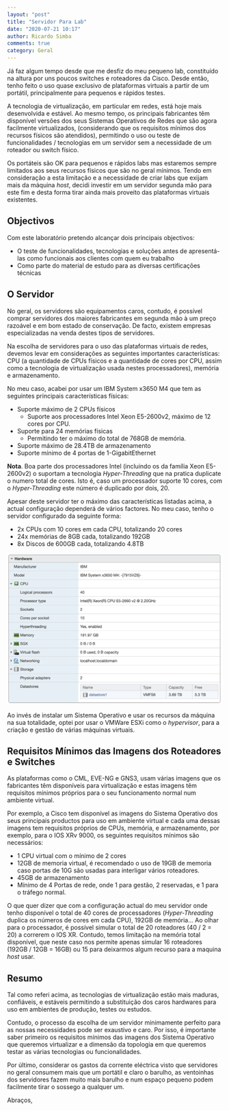 ```yaml
---
layout: "post"
title: "Servidor Para Lab"
date: "2020-07-21 10:17"
author: Ricardo Simba
comments: true
category: Geral
---
```

Já faz algum tempo desde que me desfiz do meu pequeno lab, constituído na altura por uns poucos switches e roteadores da Cisco. Desde então, tenho feito o uso quase exclusivo de plataformas virtuais a partir de um portátil, principalmente para pequenos e rápidos testes.

A tecnologia de virtualização, em particular em redes, está hoje mais desenvolvida e estável. Ao mesmo tempo, os principais fabricantes têm disponível versões dos seus Sistemas Operativos de Redes que são agora facilmente virtualizados, (considerando que os requisitos mínimos dos recursos físicos são atendidos), permitindo o uso ou teste de funcionalidades / tecnologias em um servidor sem a necessidade de um roteador ou switch físico.

Os portáteis são OK para pequenos e rápidos labs mas estaremos sempre limitados aos seus recursos físicos que são no geral mínimos. Tendo em consideração a esta limitação e a necessidade de criar labs que exijam mais da máquina *host*, decidi investir em um servidor segunda mão para este fim e desta forma tirar ainda mais proveito das plataformas virtuais existentes.

## Objectivos

Com este laboratório pretendo alcançar dois principais objectivos:
- O teste de funcionalidades, tecnologias e soluções antes de apresentá-las como funcionais aos clientes com quem eu trabalho
- Como parte do material de estudo para as diversas certificações técnicas

## O Servidor

No geral, os servidores são equipamentos caros, contudo, é possível comprar servidores dos maiores fabricantes em segunda mão à um preço razoável e em bom estado de conservação. De facto, existem empresas especializadas na venda destes tipos de servidores.

Na escolha de servidores para o uso das plataformas virtuais de redes, devemos levar em considerações as seguintes importantes características: CPU (a quantidade de CPUs físicos e a quantidade de cores por CPU, assim como a tecnologia de virtualização usada nestes processadores), memória e armazenamento.

No meu caso, acabei por usar um IBM System x3650 M4 que tem as seguintes principais características físicas:
- Suporte máximo de 2 CPUs físicos
	- Suporte aos processadores Intel Xeon E5-2600v2, máximo de 12 cores por CPU.
- Suporte para 24 memórias físicas
	- Permitindo ter o máximo do total de 768GB de memória.
- Suporte máximo de 28.4TB de armazenamento
- Suporte mínimo de 4 portas de 1-GigabitEthernet

**Nota**. Boa parte dos processadores Intel (incluindo os da família Xeon E5-2600v2) o suportam a tecnologia *Hyper-Threading* que na pratica duplicate o numero total de cores. Isto é, caso um processador suporte 10 cores, com o *Hyper-Threading* este número é duplicado por dois, 20.

Apesar deste servidor ter o máximo das características listadas acima, a actual configuração dependerá de vários factores. No meu caso, tenho o servidor configurado da seguinte forma:
- 2x CPUs com 10 cores em cada CPU, totalizando 20 cores
- 24x memórias de 8GB cada, totalizando 192GB
- 8x Discos de 600GB cada, totalizando 4.8TB

<img src="/assets/ESXi.jpg" class="align-center">

Ao invés de instalar um Sistema Operativo e usar os recursos da máquina na sua totalidade, optei por usar o VMWare ESXi como o *hypervisor*, para a criação e gestão de várias máquinas virtuais.

## Requisitos Mínimos das Imagens dos Roteadores e Switches

As plataformas como o CML, EVE-NG e GNS3, usam várias imagens que os fabricantes têm disponíveis para virtualização e estas imagens têm requisitos mínimos próprios para o seu funcionamento normal num ambiente virtual.

Por exemplo, a Cisco tem disponível as imagens do Sistema Operativo dos seus principais productos para uso em ambiente virtual e cada uma dessas imagens tem requisitos próprios de CPUs, memória, e armazenamento, por exemplo, para o IOS XRv 9000, os seguintes requisitos mínimos são necessários:
- 1 CPU virtual com o mínimo de 2 cores
- 12GB de memoria virtual, é recomendado o uso de 19GB de memoria caso portas de 10G são usadas para interligar vários roteadores.
- 45GB de armazenamento
- Mínimo de 4 Portas de rede, onde 1 para gestão, 2 reservadas, e 1 para o tráfego normal.

O que quer dizer que com a configuração actual do meu servidor onde tenho disponível o total de 40 cores de processadores (*Hyper-Threading* duplica os números de cores em cada CPU), 192GB de memória… Ao olhar para o processador, é possível simular o total de 20 roteadores (40 / 2 = 20) a correrem o IOS XR. Contudo, temos limitação na memória total disponível, que neste caso nos permite apenas simular 16 roteadores (192GB / 12GB = 16GB) ou 15 para deixarmos algum recurso para a maquina *host* usar.

## Resumo

Tal como referi acima, as tecnologias de virtualização estão mais maduras, confiáveis, e estáveis permitindo a substituição dos caros hardwares para uso em ambientes de produção, testes ou estudos.

Contudo, o processo da escolha de um servidor minimamente perfeito para as nossas necessidades pode ser exaustivo e caro. Por isso, é importante saber primeiro os requisitos mínimos das imagens dos Sistema Operativo que queremos virtualizar e a dimensão da topologia em que queremos testar as várias tecnologias ou funcionalidades.

Por último, considerar os gastos da corrente eléctrica visto que servidores no geral consumem mais que um portátil e claro o barulho, as ventoinhas dos servidores fazem muito mais barulho e num espaço pequeno podem facilmente tirar o sossego a qualquer um.

Abraços,
